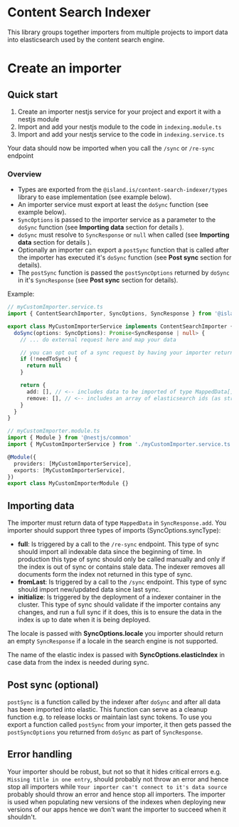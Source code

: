 # Content Search Indexer

This library groups together importers from multiple projects to import data into elasticsearch used by the content search engine.

# Create an importer

## Quick start

1. Create an importer nestjs service for your project and export it with a nestjs module
2. Import and add your nestjs module to the code in `indexing.module.ts`
3. Import and add your nestjs service to the code in `indexing.service.ts`

Your data should now be imported when you call the `/sync` or `/re-sync` endpoint

### Overview

- Types are exported from the `@island.is/content-search-indexer/types` library to ease implementation (see example below).
- An importer service must export at least the `doSync` function (see example below).
- `SyncOptions` is passed to the importer service as a parameter to the `doSync` function (see **Importing data** section for details ).
- `doSync` must resolve to `SyncResponse` or `null` when called (see **Importing data** section for details ).
- Optionally an importer can export a `postSync` function that is called after the importer has executed it's `doSync` function (see **Post sync** section for details).
- The `postSync` function is passed the `postSyncOptions` returned by `doSync` in it's `SyncResponse` (see **Post sync** section for details).

Example:

```ts
// myCustomImporter.service.ts
import { ContentSearchImporter, SyncOptions, SyncResponse } from '@island.is/content-search-indexer/types'

export class MyCustomImporterService implements ContentSearchImporter {
  doSync(options: SyncOptions): Promise<SyncResponse | null> {
    // ... do external request here and map your data

    // you can opt out of a sync request by having your importer return null
    if (!needToSync) {
      return null
    }

    return {
      add: [], // <-- includes data to be imported of type MappedData[]
      remove: [], // <-- includes an array of elasticsearch ids (as strings) to be removed
    }
  }
}

// myCustomImporter.module.ts
import { Module } from '@nestjs/common'
import { MyCustomImporterService } from './myCustomImporter.service.ts'

@Module({
  providers: [MyCustomImporterService],
  exports: [MyCustomImporterService],
})
export class MyCustomImporterModule {}
```

## Importing data

The importer must return data of type `MappedData` in `SyncResponse.add`.
You importer should support three types of imports (SyncOptions.syncType):

- **full**: Is triggered by a call to the `/re-sync` endpoint.
  This type of sync should import all indexable data since the beginning of time.
  In production this type of sync should only be called manually and only if the index is out of sync or contains stale data.
  The indexer removes all documents form the index not returned in this type of sync.
- **fromLast**: Is triggered by a call to the `/sync` endpoint.
  This type of sync should import new/updated data since last sync.
- **initialize**: Is triggered by the deployment of a indexer container in the cluster.
  This type of sync should validate if the importer contains any changes, and run a full sync if it does, this is to ensure the data in the index is up to date when it is being deployed.

The locale is passed with **SyncOptions.locale** you importer should return an empty `SyncResponse` if a locale in the search engine is not supported.

The name of the elastic index is passed with **SyncOptions.elasticIndex** in case data from the index is needed during sync.

## Post sync (optional)

`postSync` is a function called by the indexer after `doSync` and after all data has been imported into elastic.
This function can serve as a cleanup function e.g. to release locks or maintain last sync tokens.
To use you export a function called `postSync` from your importer, it then gets passed the `postSyncOptions` you returned from `doSync` as part of `SyncResponse`.

## Error handling

Your importer should be robust, but not so that it hides critical errors e.g.
`Missing title in one entry`, should probably not throw an error and hence stop all importers while `Your importer can't connect to it's data source` probably should throw an error and hence stop all importers.
The importer is used when populating new versions of the indexes when deploying new versions of our apps hence we don't want the importer to succeed when it shouldn't.
